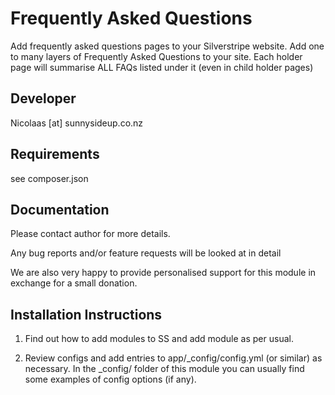 Frequently Asked Questions
================================================================================

Add frequently asked questions pages to your
Silverstripe website.  Add one to many layers of Frequently Asked Questions
to your site. Each holder page will summarise ALL FAQs listed under it
(even in child holder pages)

Developer
-----------------------------------------------
Nicolaas [at] sunnysideup.co.nz

Requirements
-----------------------------------------------
see composer.json


Documentation
-----------------------------------------------
Please contact author for more details.

Any bug reports and/or feature requests will be
looked at in detail

We are also very happy to provide personalised support
for this module in exchange for a small donation.


Installation Instructions
-----------------------------------------------
1. Find out how to add modules to SS and add module as per usual.

2. Review configs and add entries to app/_config/config.yml
(or similar) as necessary.
In the _config/ folder of this module
you can usually find some examples of config options (if any).



